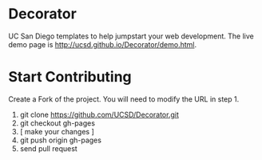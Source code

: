 Decorator
=========

UC San Diego templates to help jumpstart your web development. The live demo page is http://ucsd.github.io/Decorator/demo.html.


Start Contributing
=========

Create a Fork of the project. You will need to modify the URL in step 1.

1. git clone https://github.com/UCSD/Decorator.git
2. git checkout gh-pages
3. [ make your changes ]
4. git push origin gh-pages
5. send pull request
